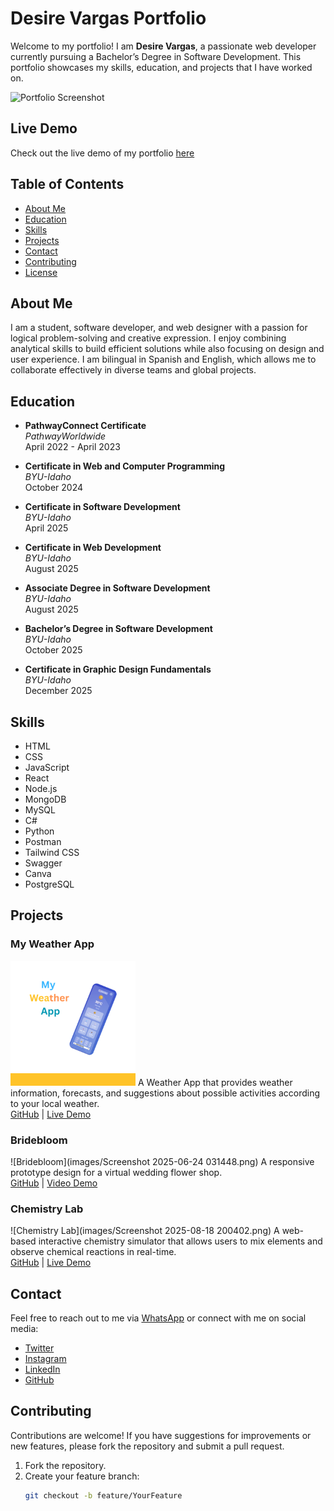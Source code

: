 # Desire Vargas Portfolio

Welcome to my portfolio! I am **Desire Vargas**, a passionate web developer currently pursuing a Bachelor’s Degree in Software Development. This portfolio showcases my skills, education, and projects that I have worked on.

![Portfolio Screenshot](https://via.placeholder.com/800x400) 

## Live Demo

Check out the live demo of my portfolio [here](https://desivar.github.io/Portfolio/) 

## Table of Contents

- [About Me](#about-me)
- [Education](#education)
- [Skills](#skills)
- [Projects](#projects)
- [Contact](#contact)
- [Contributing](#contributing)
- [License](#license)

## About Me

I am a student, software developer, and web designer with a passion for logical problem-solving and creative expression. I enjoy combining analytical skills to build efficient solutions while also focusing on design and user experience. I am bilingual in Spanish and English, which allows me to collaborate effectively in diverse teams and global projects.

## Education

- **PathwayConnect Certificate**  
  *PathwayWorldwide*  
  April 2022 - April 2023

- **Certificate in Web and Computer Programming**  
  *BYU-Idaho*  
  October 2024

- **Certificate in Software Development**  
  *BYU-Idaho*  
  April 2025

- **Certificate in Web Development**  
  *BYU-Idaho*  
  August 2025

- **Associate Degree in Software Development**  
  *BYU-Idaho*  
  August 2025

- **Bachelor’s Degree in Software Development**  
  *BYU-Idaho*  
  October 2025

- **Certificate in Graphic Design Fundamentals**  
  *BYU-Idaho*  
  December 2025

## Skills

- HTML
- CSS
- JavaScript
- React
- Node.js
- MongoDB
- MySQL
- C#
- Python
- Postman
- Tailwind CSS
- Swagger
- Canva
- PostgreSQL

## Projects

### My Weather App
![My Weather App](images/weaapp.png) <!-- Replace with your project image -->
A Weather App that provides weather information, forecasts, and suggestions about possible activities according to your local weather.  
[GitHub](https://github.com/desivar/My-Weather-App) | [Live Demo](https://desivar.github.io/My-Weather-App/weather2.html)

### Bridebloom
![Bridebloom](images/Screenshot 2025-06-24 031448.png) <!-- Replace with your project image -->
A responsive prototype design for a virtual wedding flower shop.  
[GitHub](https://github.com/desivar/bridebloom) | [Video Demo](https://bridebloom-frontend.onrender.com/)

### Chemistry Lab
![Chemistry Lab](images/Screenshot 2025-08-18 200402.png) <!-- Replace with your project image -->
A web-based interactive chemistry simulator that allows users to mix elements and observe chemical reactions in real-time.  
[GitHub](https://github.com/desivar/mychemistrylab) | [Live Demo](https://desivar.github.io/mychemistrylab/)

## Contact

Feel free to reach out to me via [WhatsApp](https://wa.me/50498497898) or connect with me on social media:

- [Twitter](https://twitter.com)
- [Instagram](https://instagram.com)
- [LinkedIn](https://www.linkedin.com/in/desire-delmy-vargas-tinoco-853381247/)
- [GitHub](https://github.com/desivar?tab=repositories)


## Contributing

Contributions are welcome! If you have suggestions for improvements or new features, please fork the repository and submit a pull request.

1. Fork the repository.
2. Create your feature branch:
   ```bash
   git checkout -b feature/YourFeature
